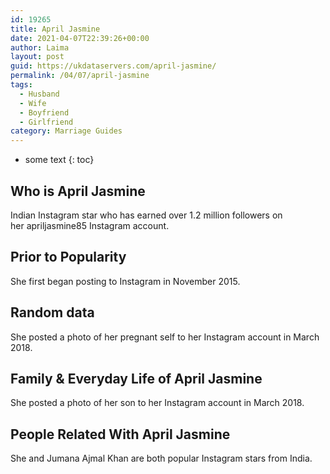```yaml
---
id: 19265
title: April Jasmine
date: 2021-04-07T22:39:26+00:00
author: Laima
layout: post
guid: https://ukdataservers.com/april-jasmine/
permalink: /04/07/april-jasmine
tags:
  - Husband
  - Wife
  - Boyfriend
  - Girlfriend
category: Marriage Guides
---
```


* some text
{: toc}


## Who is April Jasmine
                  
                  
                  
Indian Instagram star who has earned over 1.2 million followers on her apriljasmine85 Instagram account. 
                  
              
            
              
            
                
                
                
## Prior to Popularity
                  
                  
                  
She first began posting to Instagram in November 2015. 
                  
              
            
              
            
                
                
                
## Random data
                  
                  
                  
She posted a photo of her pregnant self to her Instagram account in March 2018. 
                  
              
            
              
            
                
                
                
## Family & Everyday Life of April Jasmine
                  
                  
                  
She posted a photo of her son to her Instagram account in March 2018. 
                  
              
            
              
            
                
                
                
## People Related With April Jasmine
                  
                  
                  
She and Jumana Ajmal Khan are both popular Instagram stars from India. 
                  
              
            
              
            
                
              
            
              
              
            
            
              
            
          
          
          